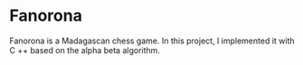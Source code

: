 # Fanorona
Fanorona is a Madagascan chess game. In this project, I implemented it with C ++ based on the alpha beta algorithm.

